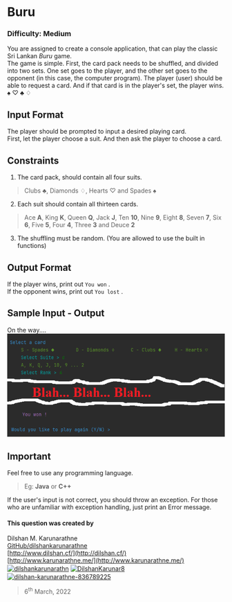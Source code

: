 # Buru

### Difficulty: Medium

You are assigned to create a console application, that can play the classic Sri Lankan *Buru* game.  
The game is simple. First, the card pack needs to be shuffled, and divided into two sets. One set goes to the player, and the other set goes to the opponent (in this case, the computer program). The player (user) should be able to request a card. And if that card is in the player's set, the player wins. 
♠ ♡ ♣ ♢ 

## Input Format
The player should be prompted to input a desired playing card.  
First, let the player choose a suit. And then ask the player to choose a card. 

## Constraints
1. The card pack, should contain all four suits.  
>Clubs ♣, Diamonds ♢, Hearts ♡ and Spades ♠  
2. Each suit should contain all thirteen cards.   
>Ace **A**, King **K**, Queen **Q**, Jack **J**, Ten **10**, Nine **9**, Eight **8**, Seven **7**, Six **6**, Five **5**, Four **4**, Three **3** and Deuce **2**  
3. The shuffling must be random. (You are allowed to use the built in functions)

## Output Format
If the player wins, print out `You won` .  
If the opponent wins, print out `You lost` .

## Sample Input - Output
On the way....
![](outputs.png)
 

## Important
Feel free to use any programming language. 
> Eg: **Java** or **C++**  

If the user's input is not correct, you should throw an exception. For those who are unfamiliar with exception handling, just print an Error message.  

#### This question was created by
Dilshan M. Karunarathne  
[GitHub/dilshankarunarathne](https://github.com/dilshankarunarathne)  
[http://www.dilshan.cf/](http://dilshan.cf/)  
[http://www.karunarathne.me/](http://www.karunarathne.me/)  
<a href="https://fb.com/dilshankarunarathn" target="blank"><img align="center" src="https://raw.githubusercontent.com/rahuldkjain/github-profile-readme-generator/master/src/images/icons/Social/facebook.svg" alt="dilshankarunarathn" height="30" width="40" /></a>
<a href="https://twitter.com/DilshanKarunar8" target="blank"><img align="center" src="https://raw.githubusercontent.com/rahuldkjain/github-profile-readme-generator/master/src/images/icons/Social/twitter.svg" alt="DilshanKarunar8" height="30" width="40" /></a>
<a href="https://linkedin.com/in/dilshan-karunarathne-836789225" target="blank"><img align="center" src="https://raw.githubusercontent.com/rahuldkjain/github-profile-readme-generator/master/src/images/icons/Social/linked-in-alt.svg" alt="dilshan-karunarathne-836789225" height="30" width="40" /></a>
> 6<sup>th</sup> March, 2022
